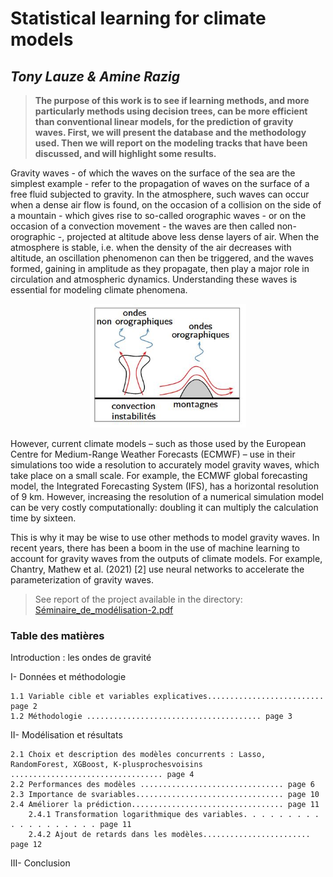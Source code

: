 # Statistical learning for climate models
*Tony Lauze & Amine Razig*
------------------------------------

> **The purpose of this work is to see if learning methods, and more particularly methods using decision trees, can be more efficient than conventional linear models, for the prediction of gravity waves. First, we will present the database and the methodology used. Then we will report on the modeling tracks that have been discussed, and will highlight some results.**

Gravity waves - of which the waves on the surface of the sea are the simplest example - refer to the propagation of waves on the surface of a free fluid subjected to gravity. In the atmosphere, such waves can occur when a dense air flow is found, on the occasion of a collision on the side of a mountain - which gives rise to so-called orographic waves - or on the occasion of a convection movement - the waves are then called non-orographic -, projected at altitude above less dense layers of air. When the atmosphere is stable, i.e. when the density of the air decreases with altitude, an oscillation phenomenon can then be triggered, and the waves formed, gaining in amplitude as they propagate, then play a major role in circulation and atmospheric dynamics. Understanding these waves is essential for modeling climate phenomena.

<div style="text-align: center;">
    <img src="Figure 1.JPG" alt="onde" width="250" />
</div>

However, current climate models – such as those used by the European Centre for Medium-Range Weather Forecasts (ECMWF) – use in their simulations too wide a resolution to accurately model gravity waves, which take place on a small scale. For example, the ECMWF global forecasting model, the Integrated Forecasting System (IFS), has a horizontal resolution of 9 km. However, increasing the resolution of a numerical simulation model can be very costly computationally: doubling it can multiply the calculation time by sixteen.

This is why it may be wise to use other methods to model gravity waves. In recent years, there has been a boom in the use of machine learning to account for gravity waves from the outputs of climate models. For example, Chantry, Mathew et al. (2021) [2] use neural networks to accelerate the parameterization of gravity waves.

> See report of the project available in the directory:  [Séminaire_de_modélisation-2.pdf](Séminaire_de_modélisation-2.pdf)
### Table des matières

Introduction : les ondes de gravité 

I- Données et méthodologie

    1.1 Variable cible et variables explicatives.......................... page 2 
    1.2 Méthodologie ....................................... page 3
    
II- Modélisation et résultats
  
    2.1 Choix et description des modèles concurrents : Lasso, RandomForest, XGBoost, K-plusprochesvoisins .................................. page 4
    2.2 Performances des modèles ................................ page 6
    2.3 Importance de svariables................................. page 10
    2.4 Améliorer la prédiction.................................. page 11 
        2.4.1 Transformation logarithmique des variables. . . . . . . . . . . . . . . . . . . page 11 
        2.4.2 Ajout de retards dans les modèles........................ page 12
    
III- Conclusion
